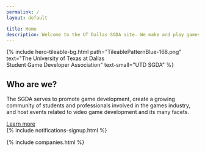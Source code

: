 ```yaml
---
permalink: /
layout: default

title: Home
description: Welcome to the UT Dallas SGDA site. We make and play games!
---
```


{% include hero-tileable-bg.html
    path="TileablePatternBlue-168.png"
    text="The University of Texas at Dallas<br/>Student Game Developer Association"
    text-small="UTD SGDA"
%}

<div class="pt-6"></div>

## Who are we?

The SGDA serves to promote game development, create a growing community of students and professionals involved in the games industry, and host events related to video game development and its many facets.

<div class="mb-12">
    <a href="/about/">
        Learn more
        <i class="fa fa-arrow-right" aria-hidden="true"></i>
    </a>
</div>

<div class="ignore content-wrapper bg-darkwhite text-center">
    {% include notifications-signup.html %}
</div>

<div class="pt-12"></div>

{% include companies.html %}